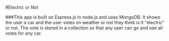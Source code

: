 #Electric or Not

###This app is built on Espress.js in node.js and uses MongoDB. It shows the user a car and the user votes on weather or not they think is it "electric" or not. The vote is stored in a collection so that any user can go and see all votes for any car.